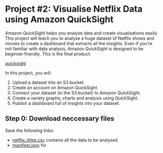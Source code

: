 # Project #2: Visualise Netflix Data using Amazon QuickSight

Amazon QuickSight helps you analyse data and create visualisations easily. This project will teach you to analyse a huge dataset of Netflix shows and movies to create a dashboard that extracts all the insights. Even if you're not familiar with data analysis, Amazon QuickSight is designed to be beginner friendly. This is the final product:

[quicksight](https://learn.nextwork.org/projects/static/aws-analytics-quicksight/intro-1.1.png)

In this project, you will:

1. Upload a dataset into an S3 bucket.
2. Create an account on Amazon QuickSight.
3. Connect your dataset (in the S3 bucket) to Amazon QuickSight.
4. Create a variety graphs, charts and analysis using QuickSight.
5. Publish a dashboard full of insights into your dataset.

## Step 0: Download neccessary files

Save the following links:

- [netflix_titles.csv](https://storage.googleapis.com/nextwork_course_resources/courses/aws/AWS%20Project%20People%20projects/Project%3A%20Visualise%20Data%20using%20Amazon%20QuickSight/netflix_titles.csv) contains all the data to be analysed
- [manifest.json](https://storage.googleapis.com/nextwork_course_resources/courses/aws/AWS%20Project%20People%20projects/Project%3A%20Visualise%20Data%20using%20Amazon%20QuickSight/manifest.json) for
